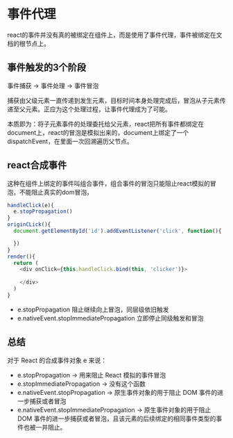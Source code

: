 


# 事件代理
react的事件并没有真的被绑定在组件上，而是使用了事件代理，事件被绑定在文档的根节点上。








## 事件触发的3个阶段
事件捕获 -> 事件处理 -> 事件冒泡

捕获由父级元素一直传递到发生元素，目标时间本身处理完成后，冒泡从子元素传递至父元素。正应为这个处理过程，让事件代理成为了可能。

本质即为：将子元素事件的处理委托给父元素，react把所有事件都绑定在document上，react的冒泡是模拟出来的，document上绑定了一个dispatchEvent，在里面一次回溯遍历父节点。







## react合成事件
这种在组件上绑定的事件叫组合事件，组合事件的冒泡只能阻止react模拟的冒泡，不能阻止真实的dom冒泡，
```js
handleClick(e){
  e.stopPropagation()
}
originCLick(){
  document.getElementById('id').addEventListener('click', function(){

  })
}
render(){
  return (
    <div onClick={this.handleClick.bind(this, 'clicker')}>
      
    </div>
  )
}
```

- e.stopPropagation
阻止继续向上冒泡，同层级依旧触发
- e.nativeEvent.stopImmediatePropagation
立即停止同级触发和冒泡




## 总结
对于 React 的合成事件对象 e 来说：
- e.stopPropagation → 用来阻止 React 模拟的事件冒泡
- e.stopImmediatePropagation → 没有这个函数
- e.nativeEvent.stopPropagation → 原生事件对象的用于阻止 DOM 事件的进一步捕获或者冒泡
- e.nativeEvent.stopImmediatePropagation → 原生事件对象的用于阻止 DOM 事件的进一步捕获或者冒泡，且该元素的后续绑定的相同事件类型的事件也被一并阻止。



